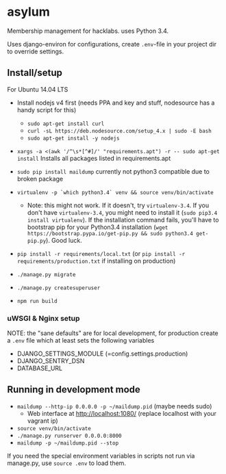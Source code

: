 # asylum

Membership management for hacklabs. uses Python 3.4.

Uses django-environ for configurations, create `.env`-file in your project dir to override settings.

## Install/setup

For Ubuntu 14.04 LTS

  - Install nodejs v4 first (needs PPA and key and stuff, nodesource has a handy script for this)

    - `sudo apt-get install curl`
    - `curl -sL https://deb.nodesource.com/setup_4.x | sudo -E bash `
    - `sudo apt-get install -y nodejs`

  - `xargs -a <(awk '/^\s*[^#]/' "requirements.apt") -r -- sudo apt-get install` Installs all packages listed in requirements.apt
  - `sudo pip install maildump` currently not python3 compatible due to broken package
  - `` virtualenv -p `which python3.4` venv && source venv/bin/activate ``
    - Note: this might not work. If it doesn't, try `virtualenv-3.4`.
      If you don't have `virtualenv-3.4`, you might need to install it (`sudo pip3.4 install virtualenv`).
      If the installation command fails, you'll have to bootstrap pip for your Python3.4 installation (`wget https://bootstrap.pypa.io/get-pip.py && sudo python3.4 get-pip.py`).
      Good luck.
  - `pip install -r requirements/local.txt` (or `pip install -r requirements/production.txt` if installing on production)
  - `./manage.py migrate`
  - `./manage.py createsuperuser`
  - `npm run build`

### uWSGI & Nginx setup

NOTE: the "sane defaults" are for local development, for production create a `.env` file which at least sets the following variables

  - DJANGO_SETTINGS_MODULE (=config.settings.production)
  - DJANGO_SENTRY_DSN
  - DATABASE_URL

## Running in development mode

  - `maildump --http-ip 0.0.0.0 -p ~/maildump.pid` (maybe needs sudo)
    - Web interface at <http://localhost:1080/> (replace localhost with your vagrant ip)
  - `source venv/bin/activate`
  - `./manage.py runserver 0.0.0.0:8000`
  - `maildump -p ~/maildump.pid --stop`

If you need the special environment variables in scripts not run via manage.py, use `source .env` to load them.

